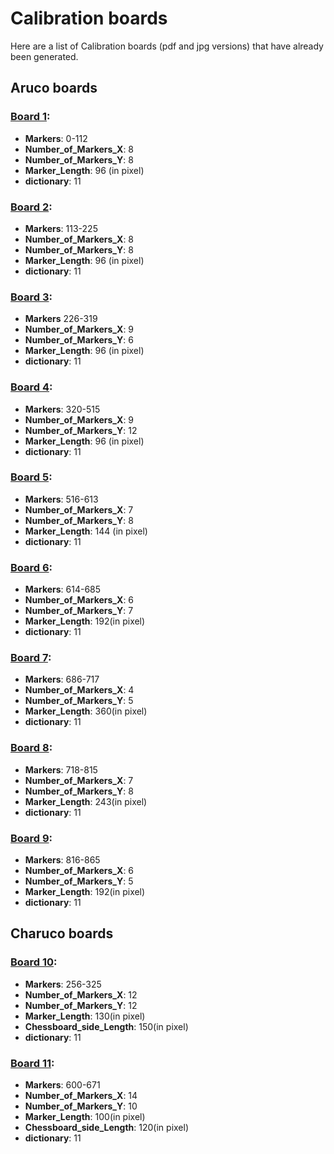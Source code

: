 # Calibration boards
Here are a list of Calibration boards (pdf and jpg versions) that have already been generated. 

## Aruco boards
### [Board 1](aruco\boards/board_0-112.jpg): 
* **Markers**: 0-112 
* **Number_of_Markers_X**: 8 
* **Number_of_Markers_Y**: 8 
* **Marker_Length**: 96 (in pixel)
* **dictionary**: 11
### [Board 2](aruco\boards/board_113-225.jpg): 
* **Markers**: 113-225 
* **Number_of_Markers_X**: 8 
* **Number_of_Markers_Y**: 8 
* **Marker_Length**: 96 (in pixel)
* **dictionary**: 11
### [Board 3](aruco\boards/board_226-319.jpg): 
* **Markers** 226-319 
* **Number_of_Markers_X**: 9 
* **Number_of_Markers_Y**: 6 
* **Marker_Length**: 96 (in pixel)
* **dictionary**: 11
### [Board 4](aruco\boards/board_320-515.jpg): 
* **Markers**: 320-515 
* **Number_of_Markers_X**: 9 
* **Number_of_Markers_Y**: 12 
* **Marker_Length**: 96 (in pixel)
* **dictionary**: 11
### [Board 5](aruco\boards/board_516-613.jpg): 
* **Markers**: 516-613 
* **Number_of_Markers_X**: 7 
* **Number_of_Markers_Y**: 8 
* **Marker_Length**: 144 (in pixel)
* **dictionary**: 11
### [Board 6](aruco\boards/board_614-685.jpg): 
* **Markers**: 614-685 
* **Number_of_Markers_X**: 6 
* **Number_of_Markers_Y**: 7 
* **Marker_Length**: 192(in pixel)
* **dictionary**: 11
### [Board 7](aruco\boards/board_686-717.jpg): 
* **Markers**: 686-717 
* **Number_of_Markers_X**: 4 
* **Number_of_Markers_Y**: 5 
* **Marker_Length**: 360(in pixel)
* **dictionary**: 11
### [Board 8](aruco\boards/board_718-815.jpg): 
* **Markers**: 718-815 
* **Number_of_Markers_X**: 7 
* **Number_of_Markers_Y**: 8 
* **Marker_Length**: 243(in pixel)
* **dictionary**: 11
### [Board 9](aruco\boards/board_816-865.jpg): 
* **Markers**: 816-865 
* **Number_of_Markers_X**: 6 
* **Number_of_Markers_Y**: 5 
* **Marker_Length**: 192(in pixel)
* **dictionary**: 11
## Charuco boards
### [Board 10](ChArUco\boards/Charuco_256.jpg): 
* **Markers**: 256-325
* **Number_of_Markers_X**: 12 
* **Number_of_Markers_Y**: 12 
* **Marker_Length**: 130(in pixel)
* **Chessboard_side_Length**: 150(in pixel)
* **dictionary**: 11
### [Board 11](aruco\boards/Charuco_600.jpg): 
* **Markers**: 600-671
* **Number_of_Markers_X**: 14 
* **Number_of_Markers_Y**: 10
* **Marker_Length**: 100(in pixel)
* **Chessboard_side_Length**: 120(in pixel)
* **dictionary**: 11

